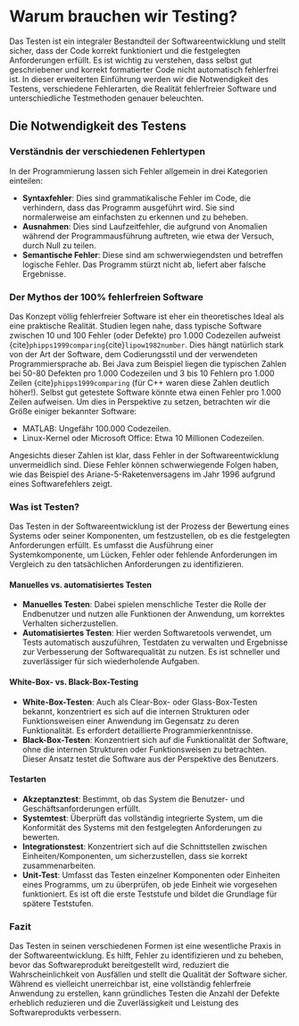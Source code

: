# Warum brauchen wir Testing?

Das Testen ist ein integraler Bestandteil der Softwareentwicklung und stellt sicher, dass der Code korrekt funktioniert und die festgelegten Anforderungen erfüllt. Es ist wichtig zu verstehen, dass selbst gut geschriebener und korrekt formatierter Code nicht automatisch fehlerfrei ist. In dieser erweiterten Einführung werden wir die Notwendigkeit des Testens, verschiedene Fehlerarten, die Realität fehlerfreier Software und unterschiedliche Testmethoden genauer beleuchten.

## Die Notwendigkeit des Testens

### Verständnis der verschiedenen Fehlertypen

In der Programmierung lassen sich Fehler allgemein in drei Kategorien einteilen:

- **Syntaxfehler**: Dies sind grammatikalische Fehler im Code, die verhindern, dass das Programm ausgeführt wird. Sie sind normalerweise am einfachsten zu erkennen und zu beheben.
- **Ausnahmen**: Dies sind Laufzeitfehler, die aufgrund von Anomalien während der Programmausführung auftreten, wie etwa der Versuch, durch Null zu teilen.
- **Semantische Fehler**: Diese sind am schwerwiegendsten und betreffen logische Fehler. Das Programm stürzt nicht ab, liefert aber falsche Ergebnisse.

### Der Mythos der 100% fehlerfreien Software

Das Konzept völlig fehlerfreier Software ist eher ein theoretisches Ideal als eine praktische Realität. Studien legen nahe, dass typische Software zwischen 10 und 100 Fehler (oder Defekte) pro 1.000 Codezeilen aufweist {cite}`phipps1999comparing`{cite}`lipow1982number`. Dies hängt natürlich stark von der Art der Software, dem Codierungsstil und der verwendeten Programmiersprache ab. Bei Java zum Beispiel liegen die typischen Zahlen bei 50-80 Defekten pro 1.000 Codezeilen und 3 bis 10 Fehlern pro 1.000 Zeilen {cite}`phipps1999comparing` (für C++ waren diese Zahlen deutlich höher!). Selbst gut getestete Software könnte etwa einen Fehler pro 1.000 Zeilen aufweisen. Um dies in Perspektive zu setzen, betrachten wir die Größe einiger bekannter Software:

- MATLAB: Ungefähr 100.000 Codezeilen.
- Linux-Kernel oder Microsoft Office: Etwa 10 Millionen Codezeilen.

Angesichts dieser Zahlen ist klar, dass Fehler in der Softwareentwicklung unvermeidlich sind. Diese Fehler können schwerwiegende Folgen haben, wie das Beispiel des Ariane-5-Raketenversagens im Jahr 1996 aufgrund eines Softwarefehlers zeigt.

### Was ist Testen?

Das Testen in der Softwareentwicklung ist der Prozess der Bewertung eines Systems oder seiner Komponenten, um festzustellen, ob es die festgelegten Anforderungen erfüllt. Es umfasst die Ausführung einer Systemkomponente, um Lücken, Fehler oder fehlende Anforderungen im Vergleich zu den tatsächlichen Anforderungen zu identifizieren.

#### Manuelles vs. automatisiertes Testen

- **Manuelles Testen**: Dabei spielen menschliche Tester die Rolle der Endbenutzer und nutzen alle Funktionen der Anwendung, um korrektes Verhalten sicherzustellen.
- **Automatisiertes Testen**: Hier werden Softwaretools verwendet, um Tests automatisch auszuführen, Testdaten zu verwalten und Ergebnisse zur Verbesserung der Softwarequalität zu nutzen. Es ist schneller und zuverlässiger für sich wiederholende Aufgaben.

#### White-Box- vs. Black-Box-Testing

- **White-Box-Testen**: Auch als Clear-Box- oder Glass-Box-Testen bekannt, konzentriert es sich auf die internen Strukturen oder Funktionsweisen einer Anwendung im Gegensatz zu deren Funktionalität. Es erfordert detaillierte Programmierkenntnisse.
- **Black-Box-Testen**: Konzentriert sich auf die Funktionalität der Software, ohne die internen Strukturen oder Funktionsweisen zu betrachten. Dieser Ansatz testet die Software aus der Perspektive des Benutzers.

#### Testarten

- **Akzeptanztest**: Bestimmt, ob das System die Benutzer- und Geschäftsanforderungen erfüllt.
- **Systemtest**: Überprüft das vollständig integrierte System, um die Konformität des Systems mit den festgelegten Anforderungen zu bewerten.
- **Integrationstest**: Konzentriert sich auf die Schnittstellen zwischen Einheiten/Komponenten, um sicherzustellen, dass sie korrekt zusammenarbeiten.
- **Unit-Test**: Umfasst das Testen einzelner Komponenten oder Einheiten eines Programms, um zu überprüfen, ob jede Einheit wie vorgesehen funktioniert. Es ist oft die erste Teststufe und bildet die Grundlage für spätere Teststufen.

### Fazit

Das Testen in seinen verschiedenen Formen ist eine wesentliche Praxis in der Softwareentwicklung. Es hilft, Fehler zu identifizieren und zu beheben, bevor das Softwareprodukt bereitgestellt wird, reduziert die Wahrscheinlichkeit von Ausfällen und stellt die Qualität der Software sicher. Während es vielleicht unerreichbar ist, eine vollständig fehlerfreie Anwendung zu erstellen, kann gründliches Testen die Anzahl der Defekte erheblich reduzieren und die Zuverlässigkeit und Leistung des Softwareprodukts verbessern.